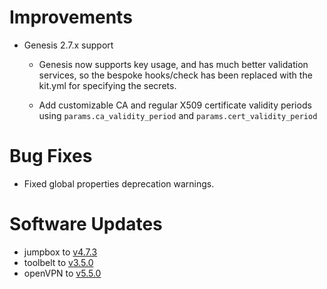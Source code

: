 # Improvements

* Genesis 2.7.x support

  * Genesis now supports key usage, and has much better validation services,
    so the bespoke hooks/check has been replaced with the kit.yml for
    specifying the secrets.

  * Add customizable CA and regular X509 certificate validity periods using
    `params.ca_validity_period` and `params.cert_validity_period`

# Bug Fixes

* Fixed global properties deprecation warnings.

# Software Updates

* jumpbox to [v4.7.3](https://github.com/cloudfoundry-community/jumpbox-boshrelease/releases)
* toolbelt to [v3.5.0](https://github.com/cloudfoundry-community/toolbelt-boshrelease/releases/tag/v3.5.0)
* openVPN to [v5.5.0](https://github.com/dpb587/openvpn-bosh-release/releases/tag/v5.5.0)


